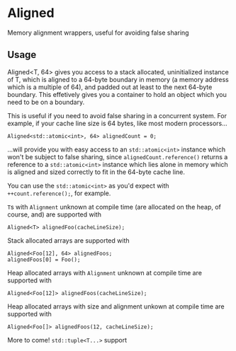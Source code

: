 Aligned
=======

Memory alignment wrappers, useful for avoiding false sharing

## Usage

Aligned<T, 64> gives you access to a stack allocated, uninitialized instance of T, which is aligned to a 64-byte boundary in memory (a memory address which is a multiple of 64), and padded out at least to the next 64-byte boundary. This effetively gives you a container to hold an object which you need to be on a boundary.

This is useful if you need to avoid false sharing in a concurrent system. For example, if your cache line size is 64 bytes, like most modern processors...

    Aligned<std::atomic<int>, 64> alignedCount = 0;

...will provide you with easy access to an `std::atomic<int>` instance which won't be subject to false sharing, since `alignedCount.reference()` returns a reference to a `std::atomic<int>` instance which lies alone in memory which is aligned and sized correctly to fit in the 64-byte cache line.

You can use the `std::atomic<int>` as you'd expect with `++count.reference();`, for example.

`T`s with `Alignment` unknown at compile time (are allocated on the heap, of course, and) are supported with

    Aligned<T> alignedFoo(cacheLineSize);

Stack allocated arrays are supported with

    Aligned<Foo[12], 64> alignedFoos;
    alignedFoos[0] = Foo();

Heap allocated arrays with `Alignment` unknown at compile time are supported with

    Aligned<Foo[12]> alignedFoos(cacheLineSize);
    
Heap allocated arrays with size and alignment unkown at compile time are supported with

    Aligned<Foo[]> alignedFoos(12, cacheLineSize);

More to come!
`std::tuple<T...>` support
